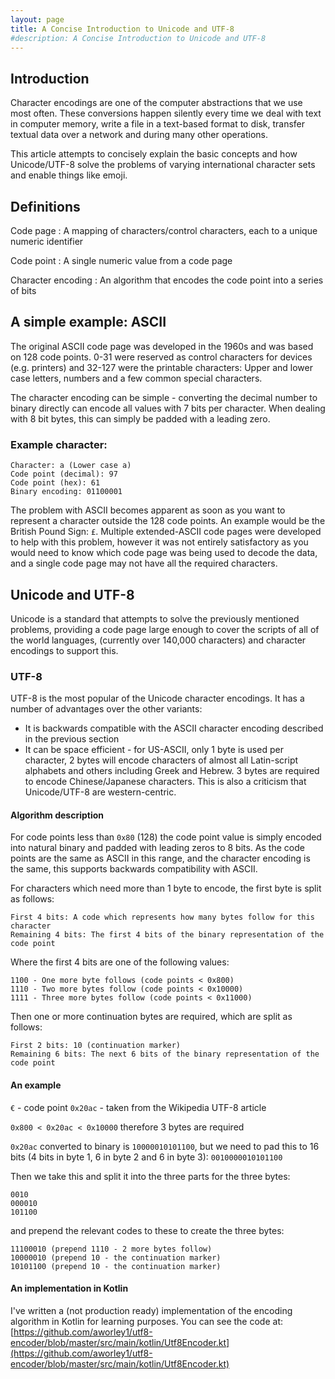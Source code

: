 ```yaml
---
layout: page
title: A Concise Introduction to Unicode and UTF-8
#description: A Concise Introduction to Unicode and UTF-8
---
```


## Introduction

Character encodings are one of the computer abstractions that we use most often. These conversions happen silently every time we deal with text in computer memory, write a file in
a text-based format to disk, transfer textual data over a network and during many other operations.

This article attempts to concisely explain the basic concepts and how Unicode/UTF-8 solve the problems of varying international character sets and enable things like emoji.

## Definitions

Code page
: A mapping of characters/control characters, each to a unique numeric identifier

Code point
: A single numeric value from a code page

Character encoding
: An algorithm that encodes the code point into a series of bits

## A simple example: ASCII

The original ASCII code page was developed in the 1960s and was based on 128 code points. 0-31 were reserved as control characters for devices (e.g. printers) and 32-127 were
the printable characters: Upper and lower case letters, numbers and a few common special characters.

The character encoding can be simple - converting the decimal number to binary directly can encode all values with 7 bits per character. When dealing with 8 bit bytes, this can
simply be padded with a leading zero.

### Example character:
```
Character: a (Lower case a)
Code point (decimal): 97
Code point (hex): 61
Binary encoding: 01100001
```

The problem with ASCII becomes apparent as soon as you want to represent a character outside the 128 code points. An example would be the British Pound Sign: `£`.
Multiple extended-ASCII code pages were developed to help with this problem, however it was not entirely satisfactory as you would need to know which code page
was being used to decode the data, and a single code page may not have all the required characters.

## Unicode and UTF-8

Unicode is a standard that attempts to solve the previously mentioned problems, providing a code page large enough to cover the scripts of all of the world languages,
(currently over 140,000 characters) and character encodings to support this.

### UTF-8
UTF-8 is the most popular of the Unicode character encodings. It has a number of advantages over the other variants:
* It is backwards compatible with the ASCII character encoding described in the previous section
* It can be space efficient - for US-ASCII, only 1 byte is used per character, 2 bytes will encode characters of almost all Latin-script alphabets and others including Greek and
  Hebrew. 3 bytes are required to encode Chinese/Japanese characters. This is also a criticism that Unicode/UTF-8 are western-centric.

#### Algorithm description

For code points less than `0x80` (128) the code point value is simply encoded into natural binary and padded with leading zeros to 8 bits. As the code points are the same as
ASCII in this range, and the character encoding is the same, this supports backwards compatibility with ASCII.

For characters which need more than 1 byte to encode, the first byte is split as follows:

```
First 4 bits: A code which represents how many bytes follow for this character
Remaining 4 bits: The first 4 bits of the binary representation of the code point
```
Where the first 4 bits are one of the following values:
```
1100 - One more byte follows (code points < 0x800)
1110 - Two more bytes follow (code points < 0x10000)
1111 - Three more bytes follow (code points < 0x11000)
```

Then one or more continuation bytes are required, which are split as follows:
```
First 2 bits: 10 (continuation marker)
Remaining 6 bits: The next 6 bits of the binary representation of the code point
```

#### An example

`€` - code point `0x20ac` - taken from the Wikipedia UTF-8 article

`0x800 < 0x20ac < 0x10000` therefore 3 bytes are required

`0x20ac` converted to binary is `10000010101100`, but we need to pad this to 16 bits (4 bits in byte 1, 6 in byte 2 and 6 in byte 3):
`0010000010101100`

Then we take this and split it into the three parts for the three bytes:
```
0010
000010
101100
```

and prepend the relevant codes to these to create the three bytes:
```
11100010 (prepend 1110 - 2 more bytes follow)
10000010 (prepend 10 - the continuation marker)
10101100 (prepend 10 - the continuation marker)
```

#### An implementation in Kotlin

I've written a (not production ready) implementation of the encoding algorithm in Kotlin for learning purposes. You can see the code at:
[https://github.com/aworley1/utf8-encoder/blob/master/src/main/kotlin/Utf8Encoder.kt](https://github.com/aworley1/utf8-encoder/blob/master/src/main/kotlin/Utf8Encoder.kt)
